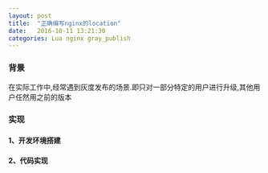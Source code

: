 ```yaml
---
layout: post
title:  "正确编写nginx的location"
date:   2016-10-11 13:21:30
categories: Lua nginx gray_publish
---
```


### 背景
在实际工作中,经常遇到灰度发布的场景.即只对一部分特定的用户进行升级,其他用户任然用之前的版本

### 实现

#### 1、开发环境搭建

#### 2、代码实现
